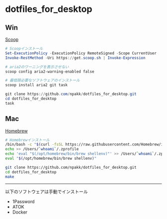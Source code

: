 # dotfiles_for_desktop
## Win
[Scoop](https://scoop.sh/)
```ps1
# Scoopインストール
Set-ExecutionPolicy -ExecutionPolicy RemoteSigned -Scope CurrentUser
Invoke-RestMethod -Uri https://get.scoop.sh | Invoke-Expression

# aria2のワーニングを表示させない
scoop config aria2-warning-enabled false

# 最低限必要なソフトウェアのインストール
scoop install aria2 git task

git clone https://github.com/npakk/dotfiles_for_desktop.git
cd dotfiles_for_desktop
task
```

## Mac
[Homebrew](https://brew.sh)
```sh
# Homebrewインストール
/bin/bash -c "$(curl -fsSL https://raw.githubusercontent.com/Homebrew/install/HEAD/install.sh)"
echo >> /Users/`whoami`/.zprofile
echo 'eval "$(/opt/homebrew/bin/brew shellenv)"' >> /Users/`whoami`/.zprofile
eval "$(/opt/homebrew/bin/brew shellenv)"

git clone https://github.com/npakk/dotfiles_for_desktop.git
cd dotfiles_for_desktop
make
```
---
以下のソフトウェアは手動でインストール
- 1Password
- ATOK
- Docker
